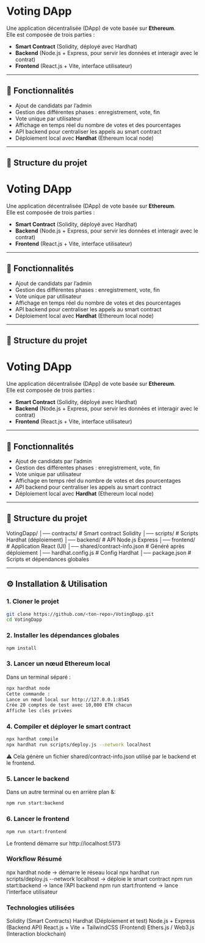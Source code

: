 # Voting DApp

Une application décentralisée (DApp) de vote basée sur **Ethereum**.  
Elle est composée de trois parties :
- **Smart Contract** (Solidity, déployé avec Hardhat)
- **Backend** (Node.js + Express, pour servir les données et interagir avec le contrat)
- **Frontend** (React.js + Vite, interface utilisateur)

---

## 🚀 Fonctionnalités
- Ajout de candidats par l’admin
- Gestion des différentes phases : enregistrement, vote, fin
- Vote unique par utilisateur
- Affichage en temps réel du nombre de votes et des pourcentages
- API backend pour centraliser les appels au smart contract
- Déploiement local avec **Hardhat** (Ethereum local node)

---

## 📂 Structure du projet
# Voting DApp

Une application décentralisée (DApp) de vote basée sur **Ethereum**.  
Elle est composée de trois parties :
- **Smart Contract** (Solidity, déployé avec Hardhat)
- **Backend** (Node.js + Express, pour servir les données et interagir avec le contrat)
- **Frontend** (React.js + Vite, interface utilisateur)

---

## 🚀 Fonctionnalités
- Ajout de candidats par l’admin
- Gestion des différentes phases : enregistrement, vote, fin
- Vote unique par utilisateur
- Affichage en temps réel du nombre de votes et des pourcentages
- API backend pour centraliser les appels au smart contract
- Déploiement local avec **Hardhat** (Ethereum local node)

---

## 📂 Structure du projet
# Voting DApp

Une application décentralisée (DApp) de vote basée sur **Ethereum**.  
Elle est composée de trois parties :
- **Smart Contract** (Solidity, déployé avec Hardhat)
- **Backend** (Node.js + Express, pour servir les données et interagir avec le contrat)
- **Frontend** (React.js + Vite, interface utilisateur)

---

## 🚀 Fonctionnalités
- Ajout de candidats par l’admin
- Gestion des différentes phases : enregistrement, vote, fin
- Vote unique par utilisateur
- Affichage en temps réel du nombre de votes et des pourcentages
- API backend pour centraliser les appels au smart contract
- Déploiement local avec **Hardhat** (Ethereum local node)

---

## 📂 Structure du projet
VotingDapp/
│── contracts/ # Smart contract Solidity
│── scripts/ # Scripts Hardhat (déploiement)
│── backend/ # API Node.js Express
│── frontend/ # Application React (UI)
│── shared/contract-info.json # Généré après déploiement
│── hardhat.config.js # Config Hardhat
│── package.json # Scripts et dépendances globales


---

## ⚙️ Installation & Utilisation

### 1. Cloner le projet
```bash
git clone https://github.com/<ton-repo>/VotingDapp.git
cd VotingDapp
```

### 2. Installer les dépendances globales
```bash
npm install
```

### 3. Lancer un nœud Ethereum local
Dans un terminal séparé :
```bash
npx hardhat node
Cette commande :
Lance un nœud local sur http://127.0.0.1:8545
Crée 20 comptes de test avec 10,000 ETH chacun
Affiche les clés privées
```

### 4. Compiler et déployer le smart contract
```bash
npx hardhat compile
npx hardhat run scripts/deploy.js --network localhost
```
⚠️ Cela génère un fichier shared/contract-info.json utilisé par le backend et le frontend.

### 5. Lancer le backend
Dans un autre terminal ou en arrière plan &:
```bash
npm run start:backend
```

### 6. Lancer le frontend

```bash
npm run start:frontend
```

Le frontend démarre sur http://localhost:5173


### Workflow Résumé
npx hardhat node → démarre le réseau local
npx hardhat run scripts/deploy.js --network localhost → déploie le smart contract
npm run start:backend → lance l’API backend
npm run start:frontend → lance l’interface utilisateur

### Technologies utilisées
Solidity (Smart Contracts)
Hardhat (Déploiement et test)
Node.js + Express (Backend API)
React.js + Vite + TailwindCSS (Frontend)
Ethers.js / Web3.js (Interaction blockchain)